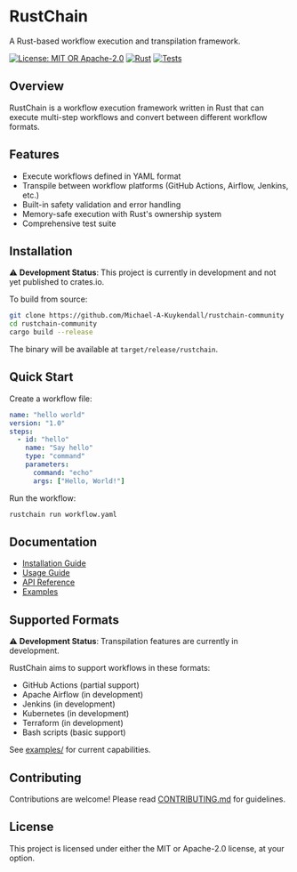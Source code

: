# RustChain

A Rust-based workflow execution and transpilation framework.

[![License: MIT OR Apache-2.0](https://img.shields.io/badge/License-MIT%20OR%20Apache--2.0-blue.svg)](https://opensource.org/licenses/MIT)
[![Rust](https://img.shields.io/badge/rust-1.70+-orange.svg)](https://www.rust-lang.org)
[![Tests](https://img.shields.io/badge/tests-passing-green.svg)](https://github.com/Michael-A-Kuykendall/rustchain-community/actions)

## Overview

RustChain is a workflow execution framework written in Rust that can execute multi-step workflows and convert between different workflow formats.

## Features

- Execute workflows defined in YAML format
- Transpile between workflow platforms (GitHub Actions, Airflow, Jenkins, etc.)
- Built-in safety validation and error handling
- Memory-safe execution with Rust's ownership system
- Comprehensive test suite

## Installation

⚠️ **Development Status**: This project is currently in development and not yet published to crates.io.

To build from source:

```bash
git clone https://github.com/Michael-A-Kuykendall/rustchain-community
cd rustchain-community
cargo build --release
```

The binary will be available at `target/release/rustchain`.

## Quick Start

Create a workflow file:

```yaml
name: "hello world"
version: "1.0"
steps:
  - id: "hello"
    name: "Say hello"
    type: "command"
    parameters:
      command: "echo"
      args: ["Hello, World!"]
```

Run the workflow:

```bash
rustchain run workflow.yaml
```

## Documentation

- [Installation Guide](docs/installation.md)
- [Usage Guide](docs/usage-guide.md)
- [API Reference](docs/api-reference.md)
- [Examples](examples/)

## Supported Formats

⚠️ **Development Status**: Transpilation features are currently in development.

RustChain aims to support workflows in these formats:

- GitHub Actions (partial support)
- Apache Airflow (in development)
- Jenkins (in development)
- Kubernetes (in development)
- Terraform (in development)
- Bash scripts (basic support)

See [examples/](examples/) for current capabilities.

## Contributing

Contributions are welcome! Please read [CONTRIBUTING.md](CONTRIBUTING.md) for guidelines.

## License

This project is licensed under either the MIT or Apache-2.0 license, at your option.